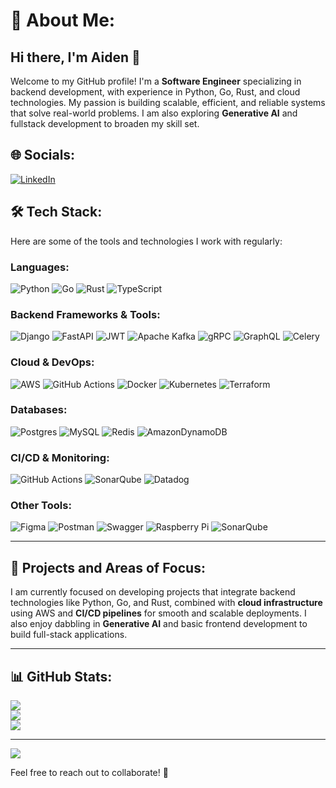 <!-- Proudly created with GPRM ( https://gprm.itsvg.in ) -->
# 💫 About Me:
## Hi there, I'm Aiden 👋

Welcome to my GitHub profile! I'm a **Software Engineer** specializing in backend development, with experience in Python, Go, Rust, and cloud technologies. 
My passion is building scalable, efficient, and reliable systems that solve real-world problems. I am also exploring **Generative AI** and fullstack development to broaden my skill set.

## 🌐 Socials:
[![LinkedIn](https://img.shields.io/badge/LinkedIn-%230077B5.svg?logo=linkedin&logoColor=white)](https://linkedin.com/in/an-nguyen-7904a81ab) 

## 🛠️ Tech Stack:
Here are some of the tools and technologies I work with regularly:

### **Languages:**
![Python](https://img.shields.io/badge/python-3670A0?style=plastic&logo=python&logoColor=ffdd54) 
![Go](https://img.shields.io/badge/go-%2300ADD8.svg?style=plastic&logo=go&logoColor=white) 
![Rust](https://img.shields.io/badge/rust-%23000000.svg?style=plastic&logo=rust&logoColor=white) 
![TypeScript](https://img.shields.io/badge/typescript-%23007ACC.svg?style=plastic&logo=typescript&logoColor=white)

### **Backend Frameworks & Tools:**
![Django](https://img.shields.io/badge/django-%23092E20.svg?style=plastic&logo=django&logoColor=white)
![FastAPI](https://img.shields.io/badge/FastAPI-005571?style=plastic&logo=fastapi)
![JWT](https://img.shields.io/badge/JWT-black?style=plastic&logo=JSON%20web%20tokens)
![Apache Kafka](https://img.shields.io/badge/Apache%20Kafka-000?style=plastic&logo=apachekafka)
![gRPC](https://img.shields.io/badge/gRPC-008080?style=plastic&logo=grpc&logoColor=white)
![GraphQL](https://img.shields.io/badge/GraphQL-E10098?style=plastic&logo=graphql&logoColor=white)
![Celery](https://img.shields.io/badge/celery-%23a9cc54.svg?style=plastic&logo=celery&logoColor=ddf4a4)

### **Cloud & DevOps:**
![AWS](https://img.shields.io/badge/AWS-%23FF9900.svg?style=plastic&logo=amazon-aws&logoColor=white)
![GitHub Actions](https://img.shields.io/badge/github%20actions-%232671E5.svg?style=plastic&logo=githubactions&logoColor=white)
![Docker](https://img.shields.io/badge/docker-%230db7ed.svg?style=plastic&logo=docker&logoColor=white)
![Kubernetes](https://img.shields.io/badge/kubernetes-%23326ce5.svg?style=plastic&logo=kubernetes&logoColor=white)
![Terraform](https://img.shields.io/badge/terraform-%235835CC.svg?style=plastic&logo=terraform&logoColor=white)

### **Databases:**
![Postgres](https://img.shields.io/badge/postgres-%23316192.svg?style=plastic&logo=postgresql&logoColor=white)
![MySQL](https://img.shields.io/badge/mysql-4479A1.svg?style=plastic&logo=mysql&logoColor=white)
![Redis](https://img.shields.io/badge/redis-%23DD0031.svg?style=plastic&logo=redis&logoColor=white)
![AmazonDynamoDB](https://img.shields.io/badge/Amazon%20DynamoDB-4053D6?style=plastic&logo=Amazon%20DynamoDB&logoColor=white)

### **CI/CD & Monitoring:**
![GitHub Actions](https://img.shields.io/badge/github%20actions-%232671E5.svg?style=plastic&logo=githubactions&logoColor=white)
![SonarQube](https://img.shields.io/badge/SonarQube-black?style=plastic&logo=sonarqube&logoColor=4E9BCD)
![Datadog](https://img.shields.io/badge/datadog-%23632CA6.svg?style=plastic&logo=datadog&logoColor=white)

### **Other Tools:**
![Figma](https://img.shields.io/badge/figma-%23F24E1E.svg?style=plastic&logo=figma&logoColor=white)
![Postman](https://img.shields.io/badge/Postman-FF6C37?style=plastic&logo=postman&logoColor=white)
![Swagger](https://img.shields.io/badge/-Swagger-%23Clojure?style=plastic&logo=swagger&logoColor=white)
![Raspberry Pi](https://img.shields.io/badge/-RaspberryPi-C51A4A?style=plastic&logo=Raspberry-Pi)
![SonarQube](https://img.shields.io/badge/SonarQube-black?style=plastic&logo=sonarqube&logoColor=4E9BCD)

---

## 🚀 Projects and Areas of Focus:
I am currently focused on developing projects that integrate backend technologies like Python, Go, and Rust, combined with **cloud infrastructure** using AWS and **CI/CD pipelines** for smooth and scalable deployments. I also enjoy dabbling in **Generative AI** and basic frontend development to build full-stack applications.

---

## 📊 GitHub Stats:
![](https://github-readme-stats.vercel.app/api?username=Forture128&theme=blue_navy&hide_border=false&include_all_commits=true&count_private=false)<br/>
![](https://github-readme-streak-stats.herokuapp.com/?user=Forture128&theme=blue_navy&hide_border=false)<br/>
![](https://github-readme-stats.vercel.app/api/top-langs/?username=Forture128&theme=blue_navy&hide_border=false&include_all_commits=true&count_private=true&layout=compact)

---
[![](https://visitcount.itsvg.in/api?id=Forture128&icon=0&color=0)](https://visitcount.itsvg.in)

Feel free to reach out to collaborate! 🚀
